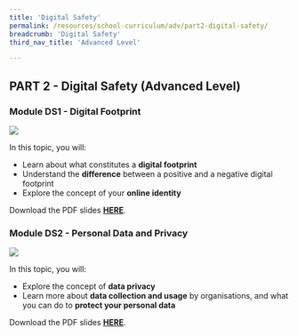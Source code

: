 ```yaml
---
title: 'Digital Safety'
permalink: /resources/school-curriculum/adv/part2-digital-safety/
breadcrumb: 'Digital Safety'
third_nav_title: 'Advanced Level'

---
```


## PART 2 - Digital Safety  (Advanced Level)

### Module DS1 - Digital Footprint

![](https://sure.nlb.gov.sg/images/adv-ds1.JPG)

In this topic, you will: 

- Learn about what constitutes a **digital footprint**
- Understand the **difference** between a positive and a negative digital footprint
- Explore the concept of your **online identity**

Download the PDF slides **[HERE](https://go.gov.sg/sure-ds1-adv-slides)**.



### Module DS2 - Personal Data and Privacy

![](https://sure.nlb.gov.sg/images/adv-ds2.JPG)

In this topic, you will: 

- Explore the concept of **data privacy**
- Learn more about **data collection and usage** by organisations, and what you can do to **protect your personal data**

Download the PDF slides **[HERE](https://go.gov.sg/sure-ds2-adv-slides)**.



